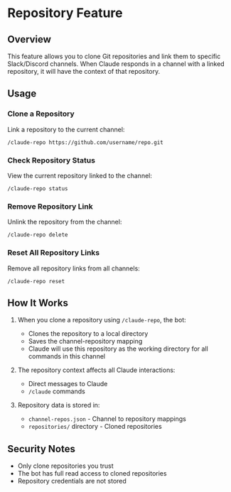 # Repository Feature

## Overview
This feature allows you to clone Git repositories and link them to specific Slack/Discord channels. When Claude responds in a channel with a linked repository, it will have the context of that repository.

## Usage

### Clone a Repository
Link a repository to the current channel:
```
/claude-repo https://github.com/username/repo.git
```

### Check Repository Status
View the current repository linked to the channel:
```
/claude-repo status
```

### Remove Repository Link
Unlink the repository from the channel:
```
/claude-repo delete
```

### Reset All Repository Links
Remove all repository links from all channels:
```
/claude-repo reset
```

## How It Works

1. When you clone a repository using `/claude-repo`, the bot:
   - Clones the repository to a local directory
   - Saves the channel-repository mapping
   - Claude will use this repository as the working directory for all commands in this channel

2. The repository context affects all Claude interactions:
   - Direct messages to Claude
   - `/claude` commands

3. Repository data is stored in:
   - `channel-repos.json` - Channel to repository mappings
   - `repositories/` directory - Cloned repositories

## Security Notes

- Only clone repositories you trust
- The bot has full read access to cloned repositories
- Repository credentials are not stored
